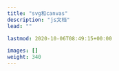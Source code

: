 ```yaml
---
title: "svg和canvas"
description: "js文档"
lead: ""

lastmod: 2020-10-06T08:49:15+00:00

images: []
weight: 340
---
```

